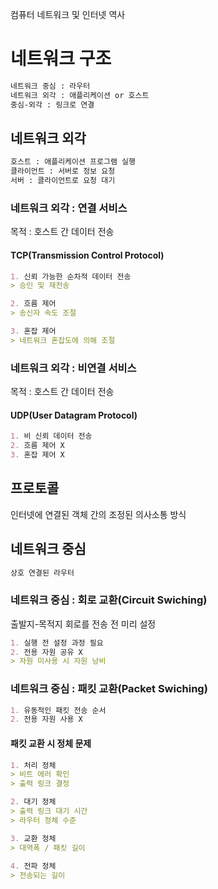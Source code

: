 컴퓨터 네트워크 및 인터넷 역사

# 네트워크 구조

```markdown
네트워크 중심 : 라우터
네트워크 외각 : 애플리케이션 or 호스트
중심-외각 : 링크로 연결
```

## 네트워크 외각

```markdown
호스트 : 애플리케이션 프로그램 실행
클라이언트 : 서버로 정보 요청
서버 : 클라이언트로 요청 대기
```

### 네트워크 외각 : 연결 서비스

목적 : 호스트 간 데이터 전송

#### TCP(Transmission Control Protocol)

```markdown
1. 신뢰 가능한 순차적 데이터 전송
> 승인 및 재전송

2. 흐름 제어
> 송신자 속도 조절

3. 혼잡 제어
> 네트워크 혼잡도에 의해 조절
```

### 네트워크 외각 : 비연결 서비스

목적 : 호스트 간 데이터 전송

#### UDP(User Datagram Protocol)

```markdown
1. 비 신뢰 데이터 전송
2. 흐름 제어 X
3. 혼잡 제어 X
```

## 프로토콜

인터넷에 연결된 객체 간의 조정된 의사소통 방식

## 네트워크 중심
```markdown
상호 연결된 라우터
```
### 네트워크 중심 : 회로 교환(Circuit Swiching)

출발지-목적지 회로를 전송 전 미리 설정
```markdown
1. 실행 전 설정 과정 필요
2. 전용 자원 공유 X
> 자원 미사용 시 자원 낭비
```

### 네트워크 중심 : 패킷 교환(Packet Swiching)

```markdown
1. 유동적인 패킷 전송 순서
2. 전용 자원 사용 X
```

#### 패킷 교환 시 정체 문제
```markdown
1. 처리 정체
> 비트 에러 확인
> 출력 링크 결정

2. 대기 정체
> 출력 링크 대기 시간
> 라우터 정체 수준

3. 교환 정체
> 대역폭 / 패킷 길이
 
4. 전파 정체
> 전송되는 길이
```



